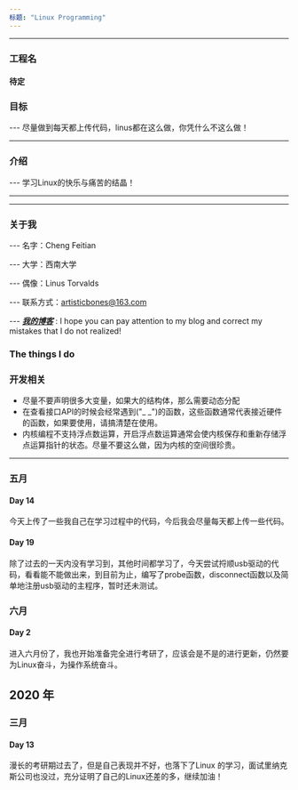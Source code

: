 ```yaml
---
标题: "Linux Programming"
---
```


---
### 工程名
#### 待定

### 目标

--- 尽量做到每天都上传代码，linus都在这么做，你凭什么不这么做！

---
### 介绍

--- 学习Linux的快乐与痛苦的结晶！

---


---
### 关于我
--- 名字：Cheng Feitian

--- 大学：西南大学

--- 偶像：Linus Torvalds

--- 联系方式：artisticbones@163.com

--- __*[我的博客](http://119.23.107.137)*__ : I hope you can pay attention to my blog and correct my mistakes that I do not realized!

### The things I do

### 开发相关
* 尽量不要声明很多大变量，如果大的结构体，那么需要动态分配
* 在查看接口API的时候会经常遇到("_ _")的函数，这些函数通常代表接近硬件的函数，如果要使用，请搞清楚在使用。
* 内核编程不支持浮点数运算，开启浮点数运算通常会使内核保存和重新存储浮点运算指针的状态。尽量不要这么做，因为内核的空间很珍贵。
---
### 五月
#### Day 14
今天上传了一些我自己在学习过程中的代码，今后我会尽量每天都上传一些代码。
#### Day 19
除了过去的一天内没有学习到，其他时间都学习了，今天尝试捋顺usb驱动的代码，看看能不能做出来，到目前为止，编写了probe函数，disconnect函数以及简单地注册usb驱动的主程序，暂时还未测试。
### 六月
#### Day 2
进入六月份了，我也开始准备完全进行考研了，应该会是不是的进行更新，仍然要为Linux奋斗，为操作系统奋斗。

## 2020 年
### 三月
#### Day 13
漫长的考研期过去了，但是自己表现并不好，也落下了Linux 的学习，面试里纳克斯公司也没过，充分证明了自己的Linux还差的多，继续加油！
